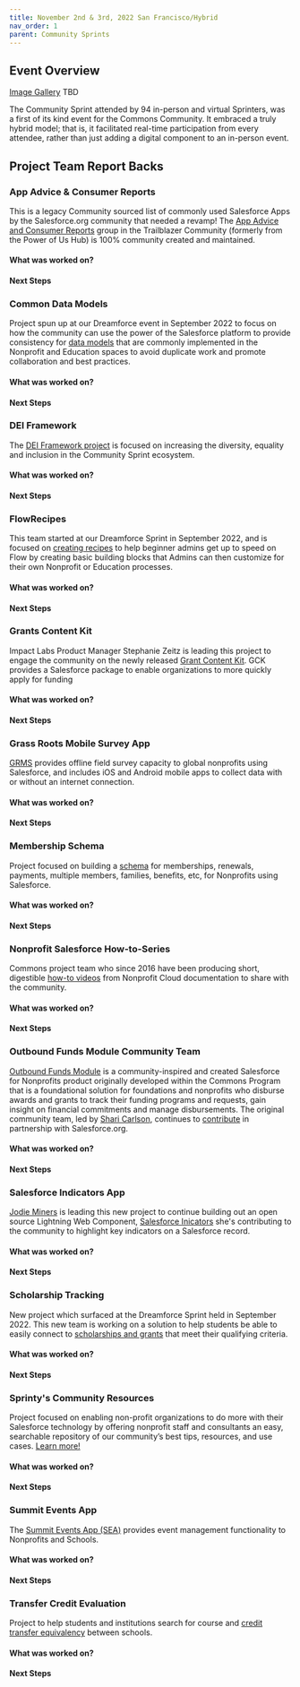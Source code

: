 ```yaml
---
title: November 2nd & 3rd, 2022 San Francisco/Hybrid
nav_order: 1
parent: Community Sprints
---
```


## Event Overview

[Image Gallery]() TBD

The Community Sprint attended by 94 in-person and virtual Sprinters, was a first of its kind event for the Commons Community. It embraced a truly hybrid model; that is, it facilitated real-time participation from every attendee, rather than just adding a digital component to an in-person event.

## Project Team Report Backs

### App Advice & Consumer Reports
This is a legacy Community sourced list of commonly used Salesforce Apps by the Salesforce.org community that needed a revamp! The [App Advice and Consumer Reports](https://trailhead.salesforce.com/trailblazer-community/groups/0F94S000000kHigSAE?tab=discussion&sort=LAST_MODIFIED_DATE_DESC) group in the Trailblazer Community (formerly from the Power of Us Hub) is 100% community created and maintained.

#### What was worked on?


#### Next Steps


### Common Data Models
Project spun up at our Dreamforce event in September 2022 to focus on how the community can use the power of the Salesforce platform to provide consistency for [data models](https://docs.google.com/document/d/1Ma8Q-l-UH9ZLER32anfq5lc9_JrXt1b9iy6yWgcpOmc) that are commonly implemented in the Nonprofit and Education spaces to avoid duplicate work and promote collaboration and best practices.

#### What was worked on?


#### Next Steps

### DEI Framework
The [DEI Framework project](https://github.com/SFDO-Community-Sprints/DEI-Framework) is focused on increasing the diversity, equality and inclusion in the Community Sprint ecosystem.

#### What was worked on?


#### Next Steps


### FlowRecipes
This team started at our Dreamforce Sprint in September 2022, and is focused on [creating recipes](https://github.com/SFDO-Community-Sprints/FlowRecipes) to help beginner admins get up to speed on Flow by creating basic building blocks that Admins can then customize for their own Nonprofit or Education processes.

#### What was worked on?


#### Next Steps

### Grants Content Kit
Impact Labs Product Manager Stephanie Zeitz is leading this project to engage the community on the newly released [Grant Content Kit](https://www.salesforce.org/blog/impact-labs-grant-content-kit/). GCK provides a Salesforce package to enable organizations to more quickly apply for funding

#### What was worked on?


#### Next Steps


### Grass Roots Mobile Survey App
[GRMS](https://github.com/SFDO-Community/GrassrootsSurveySalesforcePackage) provides offline field survey capacity to global nonprofits using Salesforce, and includes iOS and Android mobile apps to collect data with or without an internet connection.

#### What was worked on?


#### Next Steps

### Membership Schema
Project focused on building a [schema](https://github.com/SFDO-Community-Sprints/MembershipSchemaAndBenefits/wiki) for memberships, renewals, payments, multiple members, families, benefits, etc, for Nonprofits using Salesforce.

#### What was worked on?


#### Next Steps

### Nonprofit Salesforce How-to-Series
Commons project team who since 2016 have been producing short, digestible [how-to videos](https://www.youtube.com/playlist?list=PLU8xqF8ZASbXWAHIF0SB1P9_3G4vvRMXI) from Nonprofit Cloud documentation to share with the community.

#### What was worked on?


#### Next Steps

### Outbound Funds Module Community Team
[Outbound Funds Module](https://appexchange.salesforce.com/listingDetail?listingId=a0N3u00000OMYvzEAH&tab=e) is a community-inspired and created Salesforce for Nonprofits product originally developed within the Commons Program that is a foundational solution for foundations and nonprofits who disburse awards and grants to track their funding programs and requests, gain insight on financial commitments and manage disbursements. The original community team, led by [Shari Carlson](https://www.linkedin.com/in/sharicarlson/), continues to [contribute](https://github.com/SFDO-Community-Sprints/OutboundFunds) in partnership with Salesforce.org.

#### What was worked on?


#### Next Steps

### Salesforce Indicators App
[Jodie Miners](https://www.linkedin.com/in/jminers/) is leading this new project to continue building out an open source Lightning Web Component, [Salesforce Inicators](https://tddprojects.atlassian.net/wiki/spaces/SF/pages/1028882441/Indicators+Lightning+Web+Component) she's contributing to the community to highlight key indicators on a Salesforce record.

#### What was worked on?


#### Next Steps


### Scholarship Tracking
New project which surfaced at the Dreamforce Sprint held in September 2022. This new team is working on a solution to help students be able to easily connect to [scholarships and grants](https://docs.google.com/document/d/1rVJ7cmNuWGiODI5bBYHP6W4LRLY713wVVqTCZ0_RBdI) that meet their qualifying criteria.

#### What was worked on?


#### Next Steps


### Sprinty's Community Resources
Project focused on enabling non-profit organizations to do more with their Salesforce technology by offering nonprofit staff and consultants an easy, searchable repository of our community’s best tips, resources, and use cases. [Learn more!](https://github.com/SFDO-Community-Sprints/sprintys-community-resources/wiki)

#### What was worked on?


#### Next Steps

### Summit Events App
The [Summit Events App (SEA)](https://install.salesforce.org/products/SummitEventsApp/latest) provides event management functionality to Nonprofits and Schools. 

#### What was worked on?


#### Next Steps


### Transfer Credit Evaluation
Project to help students and institutions search for course and [credit transfer equivalency](https://github.com/SFDO-Community-Sprints/transfer-equivalency-credits-eda#readme) between schools. 

#### What was worked on?


#### Next Steps









